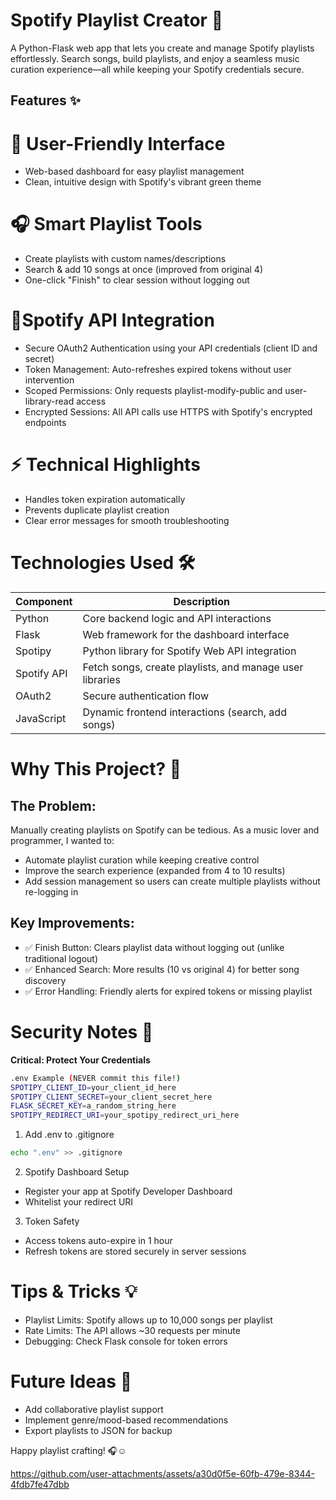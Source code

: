 # Spotify Playlist Creator 🎵
A Python-Flask web app that lets you create and manage Spotify playlists effortlessly. Search songs, build playlists, and enjoy a seamless music curation experience—all while keeping your Spotify credentials secure.

## Features ✨
# 🎨 User-Friendly Interface
- Web-based dashboard for easy playlist management
- Clean, intuitive design with Spotify's vibrant green theme

# 🎧 Smart Playlist Tools
- Create playlists with custom names/descriptions
- Search & add 10 songs at once (improved from original 4)
- One-click "Finish" to clear session without logging out

# 🔐Spotify API Integration
- Secure OAuth2 Authentication using your API credentials (client ID and secret)
- Token Management: Auto-refreshes expired tokens without user intervention
- Scoped Permissions: Only requests playlist-modify-public and user-library-read access
- Encrypted Sessions: All API calls use HTTPS with Spotify's encrypted endpoints

# ⚡ Technical Highlights
- Handles token expiration automatically
- Prevents duplicate playlist creation
- Clear error messages for smooth troubleshooting

# Technologies Used 🛠️
| Component	| Description |
| ---- | ---- |
| Python | Core backend logic and API interactions |
| Flask	 | Web framework for the dashboard interface |
| Spotipy |	Python library for Spotify Web API integration |
| Spotify API	| Fetch songs, create playlists, and manage user libraries |
| OAuth2 |	Secure authentication flow |
| JavaScript	| Dynamic frontend interactions (search, add songs) |

# Why This Project? 🎯
## The Problem:
Manually creating playlists on Spotify can be tedious. As a music lover and programmer, I wanted to:
- Automate playlist curation while keeping creative control
- Improve the search experience (expanded from 4 to 10 results)
- Add session management so users can create multiple playlists without re-logging in

## Key Improvements:
- ✅ Finish Button: Clears playlist data without logging out (unlike traditional logout)
- ✅ Enhanced Search: More results (10 vs original 4) for better song discovery
- ✅ Error Handling: Friendly alerts for expired tokens or missing playlist

# Security Notes 🔐
**Critical: Protect Your Credentials**

```bash
.env Example (NEVER commit this file!) 
SPOTIPY_CLIENT_ID=your_client_id_here 
SPOTIPY_CLIENT_SECRET=your_client_secret_here 
FLASK_SECRET_KEY=a_random_string_here 
SPOTIPY_REDIRECT_URI=your_spotipy_redirect_uri_here
```

1. Add .env to .gitignore

```bash
echo ".env" >> .gitignore
```

2. Spotify Dashboard Setup
- Register your app at Spotify Developer Dashboard
- Whitelist your redirect URI 

3. Token Safety
- Access tokens auto-expire in 1 hour
- Refresh tokens are stored securely in server sessions

# Tips & Tricks 💡
- Playlist Limits: Spotify allows up to 10,000 songs per playlist
- Rate Limits: The API allows ~30 requests per minute
- Debugging: Check Flask console for token errors

# Future Ideas 🌟
- Add collaborative playlist support
- Implement genre/mood-based recommendations
- Export playlists to JSON for backup

Happy playlist crafting! 🎧☺️ 



https://github.com/user-attachments/assets/a30d0f5e-60fb-479e-8344-4fdb7fe47dbb

